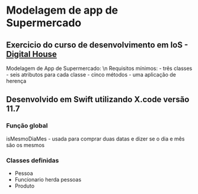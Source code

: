 # Modelagem de app de Supermercado

## Exercicio do curso de desenvolvimento em IoS - [Digital House](https://www.digitalhouse.com/br/)

Modelagem de App de Supermercado:
\n
  Requisitos mínimos:
    - três classes
    - seis atributos para cada classe
    - cinco métodos
    - uma aplicação de herença

## Desenvolvido em Swift utilizando X.code versão 11.7 

### Função global
  isMesmoDiaMes - usada para comprar duas datas e dizer se o dia e mês são os mesmos

### Classes definidas
  - Pessoa
  - Funcionario herda pessoas
  - Produto
